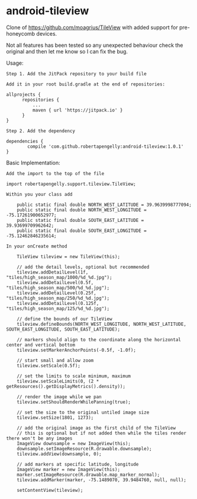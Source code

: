 # android-tileview

Clone of https://github.com/moagrius/TileView with added support for pre-honeycomb devices.

Not all features has been tested so any unexpected behaviour check the original and then let me know so I can fix the bug.

Usage:

    Step 1. Add the JitPack repository to your build file
    
    Add it in your root build.gradle at the end of repositories:
    
    allprojects {
		  repositories {
			  ...
			  maven { url 'https://jitpack.io' }
		  }
	}
    
    Step 2. Add the dependency
    
    dependencies {
	        compile 'com.github.robertapengelly:android-tileview:1.0.1'
	}

Basic Implementation:

    Add the import to the top of the file
    
    import robertapengelly.support.tileview.TileView;
    
    Within you your class add
    
        public static final double NORTH_WEST_LATITUDE = 39.9639998777094;
        public static final double NORTH_WEST_LONGITUDE = -75.17261900652977;
        public static final double SOUTH_EAST_LATITUDE = 39.93699709962642;
        public static final double SOUTH_EAST_LONGITUDE = -75.12462846235614;
    
    In your onCreate method
    
        TileView tileview = new TileView(this);
        
        // add the detail levels, optional but recommended
        tileview.addDetailLevel(1f, "tiles/high_season_map/1000/%d_%d.jpg");
        tileview.addDetailLevel(0.5f, "tiles/high_season_map/500/%d_%d.jpg");
        tileview.addDetailLevel(0.25f, "tiles/high_season_map/250/%d_%d.jpg");
        tileview.addDetailLevel(0.125f, "tiles/high_season_map/125/%d_%d.jpg");
        
        // define the bounds of our TileView
        tileview.defineBounds(NORTH_WEST_LONGITUDE, NORTH_WEST_LATITUDE, SOUTH_EAST_LONGITUDE, SOUTH_EAST_LATITUDE);
        
        // markers should align to the coordinate along the horizontal center and vertical bottom
        tileview.setMarkerAnchorPoints(-0.5f, -1.0f);
        
        // start small and allow zoom
        tileview.setScale(0.5f);
        
        // set the limits to scale minimum, maximum
        tileview.setScaleLimits(0, (2 * getResources().getDisplayMetrics().density));
        
        // render the image while we pan
        tileview.setShouldRenderWhilePanning(true);
        
        // set the size to the original untiled image size
        tileview.setSize(1801, 1273);
        
        // add the original image as the first child of the TileView
        // this is optional but if not added then while the tiles render there won't be any images
        ImageView downsample = new ImageView(this);
        downsample.setImageResource(R.drawable.downsample);
        tileview.addView(downsample, 0);
        
        // add markers at specific latitude, longitude
        ImageView marker = new ImageView(this);
        marker.setImageResource(R.drawable.map_marker_normal);
        tileview.addMarker(marker, -75.1489070, 39.9484760, null, null);
        
        setContentView(tileview);
